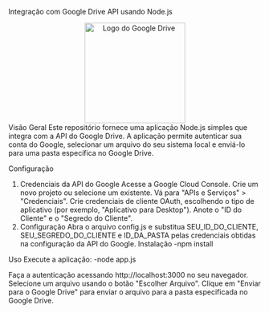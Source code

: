 Integração com Google Drive API usando Node.js
<div align="center">
  <img src="https://logosmarcas.net/wp-content/uploads/2020/12/Google-Drive-Logo.png" alt="Logo do Google Drive" width="200">
</div>
Visão Geral
Este repositório fornece uma aplicação Node.js simples que integra com a API do Google Drive. A aplicação permite autenticar sua conta do Google, selecionar um arquivo do seu sistema local e enviá-lo para uma pasta específica no Google Drive.

Configuração
1. Credenciais da API do Google
Acesse a Google Cloud Console.
Crie um novo projeto ou selecione um existente.
Vá para "APIs e Serviços" > "Credenciais".
Crie credenciais de cliente OAuth, escolhendo o tipo de aplicativo (por exemplo, "Aplicativo para Desktop").
Anote o "ID do Cliente" e o "Segredo do Cliente".
2. Configuração
Abra o arquivo config.js e substitua SEU_ID_DO_CLIENTE, SEU_SEGREDO_DO_CLIENTE e ID_DA_PASTA pelas credenciais obtidas na configuração da API do Google.
Instalação
-npm install

Uso
Execute a aplicação:
-node app.js

Faça a autenticação acessando http://localhost:3000 no seu navegador.
Selecione um arquivo usando o botão "Escolher Arquivo".
Clique em "Enviar para o Google Drive" para enviar o arquivo para a pasta especificada no Google Drive.
